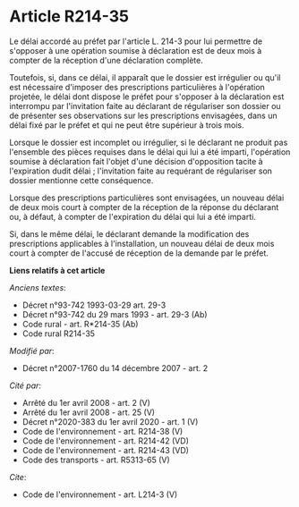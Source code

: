 # Article R214-35

Le délai accordé au préfet par l'article L. 214-3 pour lui permettre de s'opposer à une opération soumise à déclaration est
de deux mois à compter de la réception d'une déclaration complète. 

Toutefois, si, dans ce délai, il apparaît que le dossier est irrégulier ou qu'il est nécessaire d'imposer des prescriptions
particulières à l'opération projetée, le délai dont dispose le préfet pour s'opposer à la déclaration est interrompu par
l'invitation faite au déclarant de régulariser son dossier ou de présenter ses observations sur les prescriptions envisagées,
dans un délai fixé par le préfet et qui ne peut être supérieur à trois mois. 

Lorsque le dossier est incomplet ou irrégulier, si le déclarant ne produit pas l'ensemble des pièces requises dans le délai
qui lui a été imparti, l'opération soumise à déclaration fait l'objet d'une décision d'opposition tacite à l'expiration dudit
délai ; l'invitation faite au requérant de régulariser son dossier mentionne cette conséquence. 

Lorsque des prescriptions particulières sont envisagées, un nouveau délai de deux mois court à compter de la réception de la
réponse du déclarant ou, à défaut, à compter de l'expiration du délai qui lui a été imparti. 

Si, dans le même délai, le déclarant demande la modification des prescriptions applicables à l'installation, un nouveau délai
de deux mois court à compter de l'accusé de réception de la demande par le préfet.

**Liens relatifs à cet article**

_Anciens textes_:

  - Décret n°93-742 1993-03-29 art. 29-3
  - Décret n°93-742 du 29 mars 1993 - art. 29-3 (Ab)
  - Code rural - art. R*214-35 (Ab)
  - Code rural R214-35

_Modifié par_:

  - Décret n°2007-1760 du 14 décembre 2007 - art. 2

_Cité par_:

  - Arrêté du 1er avril 2008 - art. 2 (V)
  - Arrêté du 1er avril 2008 - art. 25 (V)
  - Décret n°2020-383 du 1er avril 2020 - art. 1 (V)
  - Code de l'environnement - art. R214-38 (V)
  - Code de l'environnement - art. R214-42 (VD)
  - Code de l'environnement - art. R214-43 (VD)
  - Code des transports - art. R5313-65 (V)

_Cite_:

  - Code de l'environnement - art. L214-3 (V)
